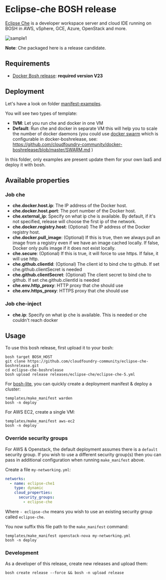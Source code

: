 Eclipse-che BOSH release
=======================

[Eclipse Che](https://eclipse.org/che/) is a developer workspace server and cloud IDE running on BOSH in AWS, vSphere, GCE, Azure, OpenStack and more.

![sample1](https://eclipse.org/che/images/hero-home.png)

**Note**: Che packaged here is a release candidate.

Requirements
------------

- [Docker Bosh release](https://github.com/cloudfoundry-community/docker-boshrelease): **required version V23**

Deployment
----------

Let's have a look on folder [manifest-examples](manifest-examples).

You will see two types of template:

- **1VM**: Let you run che and docker in one VM
- **Default**: Run che and docker in separate VM this will help you to scale the number of docker daemons (you could use [docker swarm](https://docs.docker.com/swarm/overview/) which is configurable in docker-boshrelease, see: https://github.com/cloudfoundry-community/docker-boshrelease/blob/master/SWARM.md )

In this folder, only examples are present update them for your own IaaS and deploy it with bosh.

Available properties
--------------------

### Job che

- **che.docker.host.ip**: The IP address of the Docker host.
- **che.docker.host.port**: The port number of the Docker host.
- **che.external_ip**: Specify on what ip che is available. By default, if it's not specified, release will choose the first ip of the network.
- **che.docker.registry.host**: (Optional) The IP address of the Docker registry host.
- **che.docker.pull_image**: (Optional) If this is true, then we always pull an image from a registry even if we have an image cached locally. If false, Docker only pulls image if it does not exist locally.
- **che.secure**: (Optional) If this is true, it will force to use https. If false, it will use http.
- **che.github.clientId**: (Optional) The client id to bind che to github. If set che.github.clientSecret is needed
- **che.github.clientSecret**: (Optional) The client secret to bind che to github. If set che.github.clientId is needed
- **che.env.http_proxy**: HTTP proxy that che should use
- **che.env.https_proxy**: HTTPS proxy that che should use

### Job che-inject

- **che.ip**: Specify on what ip che is available. This is needed or che couldn't reach docker

## Usage

To use this bosh release, first upload it to your bosh:

```
bosh target BOSH_HOST
git clone https://github.com/cloudfoundry-community/eclipse-che-boshrelease.git
cd eclipse-che-boshrelease
bosh upload release releases/eclipse-che/eclipse-che-5.yml
```

For [bosh-lite](https://github.com/cloudfoundry/bosh-lite), you can quickly create a deployment manifest & deploy a cluster:

```
templates/make_manifest warden
bosh -n deploy
```

For AWS EC2, create a single VM:

```
templates/make_manifest aws-ec2
bosh -n deploy
```

### Override security groups

For AWS & Openstack, the default deployment assumes there is a `default` security group. If you wish to use a different security group(s) then you can pass in additional configuration when running `make_manifest` above.

Create a file `my-networking.yml`:

```yaml
networks:
  - name: eclipse-che1
    type: dynamic
    cloud_properties:
      security_groups:
        - eclipse-che
```

Where `- eclipse-che` means you wish to use an existing security group called `eclipse-che`.

You now suffix this file path to the `make_manifest` command:

```
templates/make_manifest openstack-nova my-networking.yml
bosh -n deploy
```

### Development

As a developer of this release, create new releases and upload them:

```
bosh create release --force && bosh -n upload release
```

